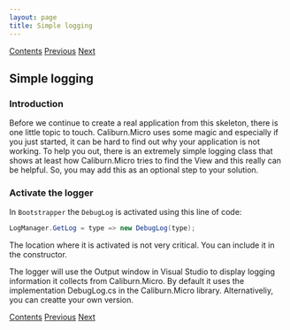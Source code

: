 ```yaml
---
layout: page
title: Simple logging
---
```

[Contents](Contents) [Previous](App_Xaml) [Next](ExpensesLogbook)

## Simple logging

### Introduction

Before we continue to create a real application from this skeleton, there is one little topic to touch. Caliburn.Micro uses some magic and especially if you just started, it can be hard to find out why your application is not working. To help you out, there is an extremely simple logging class that shows at least how Caliburn.Micro tries to find the View and this really can be helpful. So, you may add this as an optional step to your solution.

### Activate the logger

In ``Bootstrapper`` the ``DebugLog`` is activated using this line of code:

```csharp
LogManager.GetLog = type => new DebugLog(type);
```

The location where it is activated is not very critical. You can include it in the constructor.

The logger will use the Output window in Visual Studio to display logging information it collects from Caliburn.Micro.  By default it uses the implementation DebugLog.cs in the Caliburn.Micro library. Alternativeliy, you can creatte your own version.

[Contents](Contents) [Previous](App_Xaml) [Next](ExpensesLogbook)
